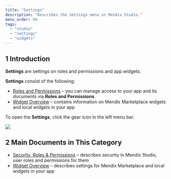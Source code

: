 ```yaml
---
title: "Settings"
description: "Describes the Settings menu in Mendix Studio."
menu_order: 90
tags:
  - "studio"
  - "settings"
  - "widgets"
---
```


## 1 Introduction

**Settings** are settings on roles and permissions and app widgets.

**Settings** consist of the following:

* [Roles and Permissions](settings-security) – you can manage access to your app and its documents via **Roles and Permissions**
* [Widget Overview](settings-widget-overview) – contains information on Mendix Marketplace widgets and local widgets in your app

To open the **Settings**, click the gear icon in the left menu bar.

![](attachments/settings/settings-icon.png)

## 2 Main Documents in This Category

* [Security, Roles & Permissions](settings-security) – describes security in Mendix Studio, user roles and permissions for them
* [Widget Overview](settings-widget-overview) – describes settings for Mendix Marketplace and local widgets in your app
